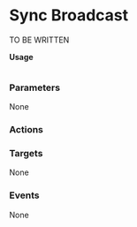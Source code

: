 # Sync Broadcast

TO BE WRITTEN

**Usage**

```twig
```

### Parameters

None

### Actions



### Targets

None

### Events

None
